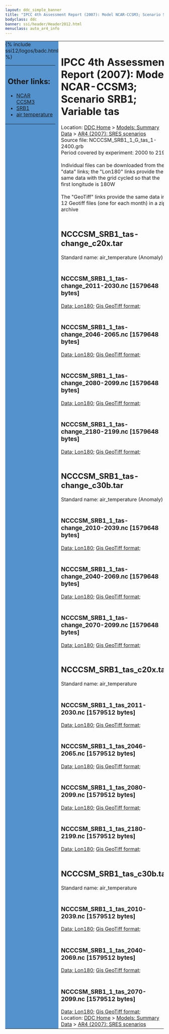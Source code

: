 ```yaml
---
layout: ddc_simple_banner
title: "IPCC 4th Assessment Report (2007): Model NCAR-CCSM3; Scenario SRB1; Variable tas"
bodyclass: ddc
banner: ssi/header/Header2012.html
menuclass: auto_ar4_info
---
```



<table width="100%" border="0" cellspacing="0" cellpadding="0" style="border-collapse: collapse;">
<tr style="margin:0;padding:0;border:0;">
<td style="margin:0;padding:0;border:0;height:1pt;width:150pt;background:#5492CD;" valign="top" >

<div id="lh-col2" class="auto_ar4_info">
<table class="menumain" bgcolor="#5492CD" cellspacing="0" width="100%" border="0">
<tr><td>
<h2> Other links:</h2>
<ul>
<li><a href="/auto/ar4/model-NCAR-CCSM3.html">NCAR<br/>CCSM3</a></li>
<li><a href="/auto/ar4/scenario-SRB1.html">SRB1</a></li>
<li><a href="/auto/ar4/var-air_temperature.html">air temperature</a></li>
</ul>
</td></tr>
{% include ssi12/logos/badc.html %}
</table>
</div>
</td>
<td><h1>IPCC 4th Assessment Report (2007): Model NCAR-CCSM3; Scenario SRB1; Variable tas</h1>

<!-- Breadcrumb1 -->
<div id="breadcrumb1" align="left">
Location: <a href="/index.html">DDC Home</a> > <a href="/sim/gcm_clim/">Models: Summary Data</a>
> <a href="/sim/gcm_clim/SRES_AR4/index.html">AR4 (2007): SRES scenarios</a>
</div>
<!-- End of Breadcrumb1 -->Source file: NCCCSM_SRB1_1_G_tas_1-2400.grb
<br/>
Period covered by experiment: 2000 to 2199<br/>
<br/>Individual files can be downloaded from the "data" links; the "Lon180" links provide the same data
         with the grid cycled so that the first longitude is 180W<br/>
<br/>The "GeoTiff" links provide the same data in 12 Geotiff files (one for each month)
          in a zip archive<br/>
<br/><h2>NCCCSM_SRB1_tas-change_c20x.tar</h2>
Standard name: air_temperature (Anomaly)<br>
<br/><h3>NCCCSM_SRB1_1_tas-change_2011-2030.nc [1579648 bytes]</h3>
<a href="/cgi-bin/downl/ar4_nc/tas/NCCCSM_SRB1_1_tas-change_2011-2030.nc">Data; </a><a href="/cgi-bin/downl/ar4_nc/tas/NCCCSM_SRB1_1_tas-change_2011-2030.cyto180.nc"> Lon180</a>; <a href="/cgi-bin/downl/ar4_tif/tas/NCCCSM_SRB1_1_tas-change_2011-2030.zip">Gis GeoTiff format; </a><br/>
<br/><h3>NCCCSM_SRB1_1_tas-change_2046-2065.nc [1579648 bytes]</h3>
<a href="/cgi-bin/downl/ar4_nc/tas/NCCCSM_SRB1_1_tas-change_2046-2065.nc">Data; </a><a href="/cgi-bin/downl/ar4_nc/tas/NCCCSM_SRB1_1_tas-change_2046-2065.cyto180.nc"> Lon180</a>; <a href="/cgi-bin/downl/ar4_tif/tas/NCCCSM_SRB1_1_tas-change_2046-2065.zip">Gis GeoTiff format; </a><br/>
<br/><h3>NCCCSM_SRB1_1_tas-change_2080-2099.nc [1579648 bytes]</h3>
<a href="/cgi-bin/downl/ar4_nc/tas/NCCCSM_SRB1_1_tas-change_2080-2099.nc">Data; </a><a href="/cgi-bin/downl/ar4_nc/tas/NCCCSM_SRB1_1_tas-change_2080-2099.cyto180.nc"> Lon180</a>; <a href="/cgi-bin/downl/ar4_tif/tas/NCCCSM_SRB1_1_tas-change_2080-2099.zip">Gis GeoTiff format; </a><br/>
<br/><h3>NCCCSM_SRB1_1_tas-change_2180-2199.nc [1579648 bytes]</h3>
<a href="/cgi-bin/downl/ar4_nc/tas/NCCCSM_SRB1_1_tas-change_2180-2199.nc">Data; </a><a href="/cgi-bin/downl/ar4_nc/tas/NCCCSM_SRB1_1_tas-change_2180-2199.cyto180.nc"> Lon180</a>; <a href="/cgi-bin/downl/ar4_tif/tas/NCCCSM_SRB1_1_tas-change_2180-2199.zip">Gis GeoTiff format; </a><br/>
<br/><h2>NCCCSM_SRB1_tas-change_c30b.tar</h2>
Standard name: air_temperature (Anomaly)<br>
<br/><h3>NCCCSM_SRB1_1_tas-change_2010-2039.nc [1579648 bytes]</h3>
<a href="/cgi-bin/downl/ar4_nc/tas/NCCCSM_SRB1_1_tas-change_2010-2039.nc">Data; </a><a href="/cgi-bin/downl/ar4_nc/tas/NCCCSM_SRB1_1_tas-change_2010-2039.cyto180.nc"> Lon180</a>; <a href="/cgi-bin/downl/ar4_tif/tas/NCCCSM_SRB1_1_tas-change_2010-2039.zip">Gis GeoTiff format; </a><br/>
<br/><h3>NCCCSM_SRB1_1_tas-change_2040-2069.nc [1579648 bytes]</h3>
<a href="/cgi-bin/downl/ar4_nc/tas/NCCCSM_SRB1_1_tas-change_2040-2069.nc">Data; </a><a href="/cgi-bin/downl/ar4_nc/tas/NCCCSM_SRB1_1_tas-change_2040-2069.cyto180.nc"> Lon180</a>; <a href="/cgi-bin/downl/ar4_tif/tas/NCCCSM_SRB1_1_tas-change_2040-2069.zip">Gis GeoTiff format; </a><br/>
<br/><h3>NCCCSM_SRB1_1_tas-change_2070-2099.nc [1579648 bytes]</h3>
<a href="/cgi-bin/downl/ar4_nc/tas/NCCCSM_SRB1_1_tas-change_2070-2099.nc">Data; </a><a href="/cgi-bin/downl/ar4_nc/tas/NCCCSM_SRB1_1_tas-change_2070-2099.cyto180.nc"> Lon180</a>; <a href="/cgi-bin/downl/ar4_tif/tas/NCCCSM_SRB1_1_tas-change_2070-2099.zip">Gis GeoTiff format; </a><br/>
<br/><h2>NCCCSM_SRB1_tas_c20x.tar</h2>
Standard name: air_temperature<br>
<br/><h3>NCCCSM_SRB1_1_tas_2011-2030.nc [1579512 bytes]</h3>
<a href="/cgi-bin/downl/ar4_nc/tas/NCCCSM_SRB1_1_tas_2011-2030.nc">Data; </a><a href="/cgi-bin/downl/ar4_nc/tas/NCCCSM_SRB1_1_tas_2011-2030.cyto180.nc"> Lon180</a>; <a href="/cgi-bin/downl/ar4_tif/tas/NCCCSM_SRB1_1_tas_2011-2030.zip">Gis GeoTiff format; </a><br/>
<br/><h3>NCCCSM_SRB1_1_tas_2046-2065.nc [1579512 bytes]</h3>
<a href="/cgi-bin/downl/ar4_nc/tas/NCCCSM_SRB1_1_tas_2046-2065.nc">Data; </a><a href="/cgi-bin/downl/ar4_nc/tas/NCCCSM_SRB1_1_tas_2046-2065.cyto180.nc"> Lon180</a>; <a href="/cgi-bin/downl/ar4_tif/tas/NCCCSM_SRB1_1_tas_2046-2065.zip">Gis GeoTiff format; </a><br/>
<br/><h3>NCCCSM_SRB1_1_tas_2080-2099.nc [1579512 bytes]</h3>
<a href="/cgi-bin/downl/ar4_nc/tas/NCCCSM_SRB1_1_tas_2080-2099.nc">Data; </a><a href="/cgi-bin/downl/ar4_nc/tas/NCCCSM_SRB1_1_tas_2080-2099.cyto180.nc"> Lon180</a>; <a href="/cgi-bin/downl/ar4_tif/tas/NCCCSM_SRB1_1_tas_2080-2099.zip">Gis GeoTiff format; </a><br/>
<br/><h3>NCCCSM_SRB1_1_tas_2180-2199.nc [1579512 bytes]</h3>
<a href="/cgi-bin/downl/ar4_nc/tas/NCCCSM_SRB1_1_tas_2180-2199.nc">Data; </a><a href="/cgi-bin/downl/ar4_nc/tas/NCCCSM_SRB1_1_tas_2180-2199.cyto180.nc"> Lon180</a>; <a href="/cgi-bin/downl/ar4_tif/tas/NCCCSM_SRB1_1_tas_2180-2199.zip">Gis GeoTiff format; </a><br/>
<br/><h2>NCCCSM_SRB1_tas_c30b.tar</h2>
Standard name: air_temperature<br>
<br/><h3>NCCCSM_SRB1_1_tas_2010-2039.nc [1579512 bytes]</h3>
<a href="/cgi-bin/downl/ar4_nc/tas/NCCCSM_SRB1_1_tas_2010-2039.nc">Data; </a><a href="/cgi-bin/downl/ar4_nc/tas/NCCCSM_SRB1_1_tas_2010-2039.cyto180.nc"> Lon180</a>; <a href="/cgi-bin/downl/ar4_tif/tas/NCCCSM_SRB1_1_tas_2010-2039.zip">Gis GeoTiff format; </a><br/>
<br/><h3>NCCCSM_SRB1_1_tas_2040-2069.nc [1579512 bytes]</h3>
<a href="/cgi-bin/downl/ar4_nc/tas/NCCCSM_SRB1_1_tas_2040-2069.nc">Data; </a><a href="/cgi-bin/downl/ar4_nc/tas/NCCCSM_SRB1_1_tas_2040-2069.cyto180.nc"> Lon180</a>; <a href="/cgi-bin/downl/ar4_tif/tas/NCCCSM_SRB1_1_tas_2040-2069.zip">Gis GeoTiff format; </a><br/>
<br/><h3>NCCCSM_SRB1_1_tas_2070-2099.nc [1579512 bytes]</h3>
<a href="/cgi-bin/downl/ar4_nc/tas/NCCCSM_SRB1_1_tas_2070-2099.nc">Data; </a><a href="/cgi-bin/downl/ar4_nc/tas/NCCCSM_SRB1_1_tas_2070-2099.cyto180.nc"> Lon180</a>; <a href="/cgi-bin/downl/ar4_tif/tas/NCCCSM_SRB1_1_tas_2070-2099.zip">Gis GeoTiff format; </a><br/>
<!-- Breadcrumb2 -->
<div id="breadcrumb2" align="left">
Location: <a href="/index.html">DDC Home</a> > <a href="/sim/gcm_clim/">Models: Summary Data</a>
> <a href="/sim/gcm_clim/SRES_AR4/index.html">AR4 (2007): SRES scenarios</a>
</div>
<!-- End of Breadcrumb2 --></td></tr></table>

